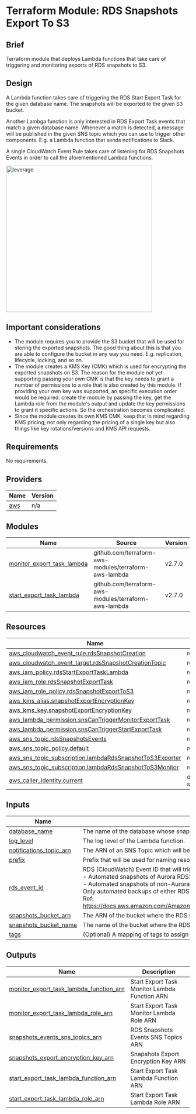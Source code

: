 # Terraform Module: RDS Snapshots Export To S3

## Brief
Terraform module that deploys Lambda functions that take care of triggering and monitoring exports of RDS snapshots to S3.

## Design
A Lambda function takes care of triggering the RDS Start Export Task for the given database name. The snapshots will be exported to the given S3 bucket.

Another Lambga function is only interested in RDS Export Task events that match a given database name. Whenever a match is detected, a message will be published in the given SNS topic which you can use to trigger other components. E.g. a Lambda function that sends notifications to Slack.

A single CloudWatch Event Rule takes care of listening for RDS Snapshots Events in order to call the aforementioned Lambda functions.

<div align="left">
  <img src="https://raw.githubusercontent.com/binbashar/terraform-aws-rds-export-to-s3/master/assets/rds-export-to-s3.png" alt="leverage" width="400"/>
</div>

## Important considerations
* The module requires you to provide the S3 bucket that will be used for storing the exported snapshots. The good thing about this is that you are able to configure the bucket in any way you need. E.g. replication, lifecycle, locking, and so on.
* The module creates a KMS Key (CMK) which is used for encrypting the exported snapshots on S3. The reason for the module not yet supporting passing your own CMK is that the key needs to grant a number of permissions to a role that is also created by this module. If providing your own key was supported, an specific execution order would be required: create the module by passing the key, get the Lambda role from the module's output and update the key permissions to grant it specific actions. So the orchestration becomes complicated.
* Since the module creates its own KMS CMK, keep that in mind regarding KMS pricing; not only regarding the pricing of a single key but also things like key rotations/versions and KMS API requests.

## Requirements

No requirements.

## Providers

| Name | Version |
|------|---------|
| <a name="provider_aws"></a> [aws](#provider\_aws) | n/a |

## Modules

| Name | Source | Version |
|------|--------|---------|
| <a name="module_monitor_export_task_lambda"></a> [monitor\_export\_task\_lambda](#module\_monitor\_export\_task\_lambda) | github.com/terraform-aws-modules/terraform-aws-lambda | v2.7.0 |
| <a name="module_start_export_task_lambda"></a> [start\_export\_task\_lambda](#module\_start\_export\_task\_lambda) | github.com/terraform-aws-modules/terraform-aws-lambda | v2.7.0 |

## Resources

| Name | Type |
|------|------|
| [aws_cloudwatch_event_rule.rdsSnapshotCreation](https://registry.terraform.io/providers/hashicorp/aws/latest/docs/resources/cloudwatch_event_rule) | resource |
| [aws_cloudwatch_event_target.rdsSnapshotCreationTopic](https://registry.terraform.io/providers/hashicorp/aws/latest/docs/resources/cloudwatch_event_target) | resource |
| [aws_iam_policy.rdsStartExportTaskLambda](https://registry.terraform.io/providers/hashicorp/aws/latest/docs/resources/iam_policy) | resource |
| [aws_iam_role.rdsSnapshotExportTask](https://registry.terraform.io/providers/hashicorp/aws/latest/docs/resources/iam_role) | resource |
| [aws_iam_role_policy.rdsSnapshotExportToS3](https://registry.terraform.io/providers/hashicorp/aws/latest/docs/resources/iam_role_policy) | resource |
| [aws_kms_alias.snapshotExportEncryptionKey](https://registry.terraform.io/providers/hashicorp/aws/latest/docs/resources/kms_alias) | resource |
| [aws_kms_key.snapshotExportEncryptionKey](https://registry.terraform.io/providers/hashicorp/aws/latest/docs/resources/kms_key) | resource |
| [aws_lambda_permission.snsCanTriggerMonitorExportTask](https://registry.terraform.io/providers/hashicorp/aws/latest/docs/resources/lambda_permission) | resource |
| [aws_lambda_permission.snsCanTriggerStartExportTask](https://registry.terraform.io/providers/hashicorp/aws/latest/docs/resources/lambda_permission) | resource |
| [aws_sns_topic.rdsSnapshotsEvents](https://registry.terraform.io/providers/hashicorp/aws/latest/docs/resources/sns_topic) | resource |
| [aws_sns_topic_policy.default](https://registry.terraform.io/providers/hashicorp/aws/latest/docs/resources/sns_topic_policy) | resource |
| [aws_sns_topic_subscription.lambdaRdsSnapshotToS3Exporter](https://registry.terraform.io/providers/hashicorp/aws/latest/docs/resources/sns_topic_subscription) | resource |
| [aws_sns_topic_subscription.lambdaRdsSnapshotToS3Monitor](https://registry.terraform.io/providers/hashicorp/aws/latest/docs/resources/sns_topic_subscription) | resource |
| [aws_caller_identity.current](https://registry.terraform.io/providers/hashicorp/aws/latest/docs/data-sources/caller_identity) | data source |

## Inputs

| Name | Description | Type | Default | Required |
|------|-------------|------|---------|:--------:|
| <a name="input_database_name"></a> [database\_name](#input\_database\_name) | The name of the database whose snapshots we want to export to S3. | `string` | `null` | no |
| <a name="input_log_level"></a> [log\_level](#input\_log\_level) | The log level of the Lambda function. | `string` | `"INFO"` | no |
| <a name="input_notifications_topic_arn"></a> [notifications\_topic\_arn](#input\_notifications\_topic\_arn) | The ARN of an SNS Topic which will be used for publishing notifications messages. | `string` | `null` | no |
| <a name="input_prefix"></a> [prefix](#input\_prefix) | Prefix that will be used for naming resources. | `string` | `null` | no |
| <a name="input_rds_event_id"></a> [rds\_event\_id](#input\_rds\_event\_id) | RDS (CloudWatch) Event ID that will trigger the calling of RDS Start Export Task API:<br>- Automated snapshots of Aurora RDS: RDS-EVENT-0169<br>- Automated snapshots of non-Aurora RDS: RDS-EVENT-0091<br>Only automated backups of either RDS Aurora and RDS non-Aurora are supported.<br>Ref: https://docs.aws.amazon.com/AmazonRDS/latest/UserGuide/USER_Events.Messages.html#USER_Events.Messages.snapshot | `string` | n/a | yes |
| <a name="input_snapshots_bucket_arn"></a> [snapshots\_bucket\_arn](#input\_snapshots\_bucket\_arn) | The ARN of the bucket where the RDS snapshots will be exported to. | `string` | `null` | no |
| <a name="input_snapshots_bucket_name"></a> [snapshots\_bucket\_name](#input\_snapshots\_bucket\_name) | The name of the bucket where the RDS snapshots will be exported to. | `string` | `null` | no |
| <a name="input_tags"></a> [tags](#input\_tags) | (Optional) A mapping of tags to assign to the bucket. | `map(string)` | `{}` | no |

## Outputs

| Name | Description |
|------|-------------|
| <a name="output_monitor_export_task_lambda_function_arn"></a> [monitor\_export\_task\_lambda\_function\_arn](#output\_monitor\_export\_task\_lambda\_function\_arn) | Start Export Task Monitor Lambda Function ARN |
| <a name="output_monitor_export_task_lambda_role_arn"></a> [monitor\_export\_task\_lambda\_role\_arn](#output\_monitor\_export\_task\_lambda\_role\_arn) | Start Export Task Monitor Lambda Role ARN |
| <a name="output_snapshots_events_sns_topics_arn"></a> [snapshots\_events\_sns\_topics\_arn](#output\_snapshots\_events\_sns\_topics\_arn) | RDS Snapshots Events SNS Topics ARN |
| <a name="output_snapshots_export_encryption_key_arn"></a> [snapshots\_export\_encryption\_key\_arn](#output\_snapshots\_export\_encryption\_key\_arn) | Snapshots Export Encryption Key ARN |
| <a name="output_start_export_task_lambda_function_arn"></a> [start\_export\_task\_lambda\_function\_arn](#output\_start\_export\_task\_lambda\_function\_arn) | Start Export Task Lambda Function ARN |
| <a name="output_start_export_task_lambda_role_arn"></a> [start\_export\_task\_lambda\_role\_arn](#output\_start\_export\_task\_lambda\_role\_arn) | Start Export Task Lambda Role ARN |